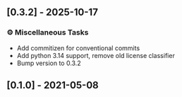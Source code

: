 ## [0.3.2] - 2025-10-17

### ⚙️ Miscellaneous Tasks

- Add commitizen for conventional commits
- Add python 3.14 support, remove old license classifier
- Bump version to 0.3.2
## [0.1.0] - 2021-05-08
